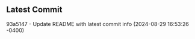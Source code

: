 
## Latest Commit
93a5147 - Update README with latest commit info (2024-08-29 16:53:26 -0400) <Yunxi-Zhou>
